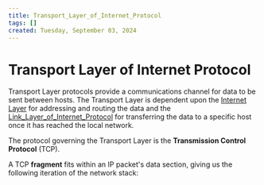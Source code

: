 ```yaml
---
title: Transport_Layer_of_Internet_Protocol
tags: []
created: Tuesday, September 03, 2024
---
```


# Transport Layer of Internet Protocol

Transport Layer protocols provide a communications channel for data to be sent
between hosts. The Transport Layer is dependent upon the
[Internet Layer](Internet_Layer_of_Internet_Protocol.md) for addressing and
routing the data and the
[Link_Layer_of_Internet_Protocol](Link_Layer_of_Internet_Protocol.md) for
transferring the data to a specific host once it has reached the local network.

The protocol governing the Transport Layer is the **Transmission Control
Protocol** (TCP).

A TCP **fragment** fits within an IP packet's data section, giving us the
following iteration of the network stack:
